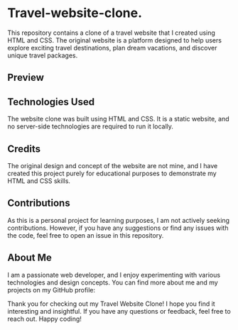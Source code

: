 # Travel-website-clone.

This repository contains a clone of a travel website that I created using HTML and CSS. The original website is a platform designed to help users explore exciting travel destinations, plan dream vacations, and discover unique travel packages.

## Preview





## Technologies Used

The website clone was built using HTML and CSS. It is a static website, and no server-side technologies are required to run it locally.

## Credits

The original design and concept of the website are not mine, and I have created this project purely for educational purposes to demonstrate my HTML and CSS skills.

## Contributions

As this is a personal project for learning purposes, I am not actively seeking contributions. However, if you have any suggestions or find any issues with the code, feel free to open an issue in this repository.

## About Me

I am a passionate web developer, and I enjoy experimenting with various technologies and design concepts. You can find more about me and my projects on my GitHub profile: 

Thank you for checking out my Travel Website Clone! I hope you find it interesting and insightful. If you have any questions or feedback, feel free to reach out. Happy coding!
